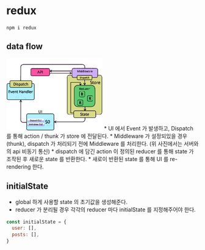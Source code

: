 # redux
```
npm i redux
```


## data flow
<img src="./redux_dataFlow.gif" width="50%">
* UI 에서 Event 가 발생하고, Dispatch 를 통해 action / thunk 가 store 에 전달된다.
* Middleware 가 설정되있을 경우(thunk), dispatch 가 처리되기 전에 Middleware 를 처리한다. (위 사진에서는 서버와의 api 비동기 통신)
* dispatch 에 담긴 action 이 정의된 reducer 를 통해 state 가 조작된 후 새로운 state 를 반환한다.
* 새로이 반환된 state 를 통해 UI 를 re-rendering 한다.


## initialState
+ global 하게 사용할 state 의 초기값을 생성해준다.
+ reducer 가 분리될 경우 각각의 reducer 마다 initialState 를 지정해주어야 한다.
``` javascript
const initialState = {
  user: [],
  posts: [],
}
```

## 
